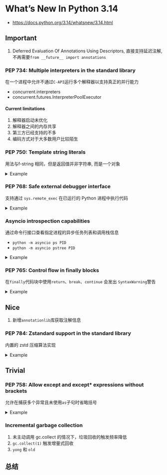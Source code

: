 # What’s New In Python 3.14

- <https://docs.python.org/3.14/whatsnew/3.14.html>

## Important

1. Deferred Evaluation Of Annotations Using Descriptors, 直接支持延迟注解, 不再需要`from __future__ import annotations`

### PEP 734: Multiple interpreters in the standard library

在一个进程中允许不通过`C-API`运行多个解释器以支持真正的并行能力

- concurrent.interpreters
- concurrent.futures.InterpreterPoolExecutor

#### Current limitations

1. 解释器启动未优化
2. 解释器之间的内存共享
3. 第三方已经支持的不多
4. 编码方式对于大多数用户比较陌生

### PEP 750: Template string literals

用法与f-string 相同，但是返回值并非字符串, 而是一个对象

<details>
<summary>Example</summary>

```python
from string.templatelib import Interpolation, Template


def html(template: Template) -> str:
    parts = []
    for part in template:
        if isinstance(part, Interpolation):
            if isinstance(part.value, dict):
                value = " ".join([f'{k}="{v}"' for k, v in part.value.items()])
                parts.append(value)
        else:
            if part == ">":
                parts.append(" />")
            else:
                parts.append(part)
    return "".join(parts)


attributes = {"src": "limburger.jpg", "alt": "lovely cheese"}
template = t"<img {attributes}>"

assert html(template) == '<img src="limburger.jpg" alt="lovely cheese" />', html(
    template
)
```

</details>

### PEP 768: Safe external debugger interface

支持通过 `sys.remote_exec` 在已运行的 Python 进程中执行代码

<details>
<summary>Example</summary>

```python
import sys
from tempfile import NamedTemporaryFile

with NamedTemporaryFile(mode='w', suffix='.py', delete=False) as f:
    script_path = f.name
    f.write(f'import my_debugger; my_debugger.connect({os.getpid()})')

# Execute in process with PID 1234
print('Behold! An offering:')
sys.remote_exec(1234, script_path)
```

</details>

### Asyncio introspection capabilities

通过命令行接口查看指定进程的异步任务列表和调用栈信息

- `python -m asyncio ps PID`
- `python -m asyncio pstree PID`

<details>
<summary>Example</summary>

```python
import asyncio

async def play_track(track):
    await asyncio.sleep(5)
    print(f'🎵 Finished: {track}')

async def play_album(name, tracks):
    async with asyncio.TaskGroup() as tg:
        for track in tracks:
            tg.create_task(play_track(track), name=track)

async def main():
    async with asyncio.TaskGroup() as tg:
        tg.create_task(
          play_album('Sundowning', ['TNDNBTG', 'Levitate']),
          name='Sundowning')
        tg.create_task(
          play_album('TMBTE', ['DYWTYLM', 'Aqua Regia']),
          name='TMBTE')

if __name__ == '__main__':
    asyncio.run(main())
```

</details>

### PEP 765: Control flow in finally blocks

在`finally`代码块中使用`return`、`break`、`continue` 会发出 `SyntaxWarning`警告

<details>
<summary>Example</summary>

```python
def process_file(path):
    f = open(path, "w")
    try:
        # 某些操作可能抛出异常
        return "done"
    finally:
        print("closing file...")
        return "cleanup done"
        # SyntaxWarning: 'return' in a 'finally' block

```

</details>

## Nice

1. 新增`annotationlib`库获取注解信息

### PEP 784: Zstandard support in the standard library

内置的 zstd 压缩算法实现

<details>
<summary>Example</summary>

```python
from compression import zstd
import math

data = str(math.pi).encode() * 20
compressed = zstd.compress(data)
ratio = len(compressed) / len(data)
print(f"Achieved compression ratio of {ratio}")
```

</details>

## Trivial

### PEP 758: Allow except and except* expressions without brackets

允许在捕获多个异常且未使用`as`子句时省略括号

<details>
<summary>Example</summary>

```python
try:
    connect_to_server()
except TimeoutError, ConnectionRefusedError:
    print('The network has ceased to be!')
```

</details>

### Incremental garbage collection

1. 未主动调用 gc.collect 的情况下，垃圾回收的触发频率降低
2. `gc.collect(1)` 触发增量式回收
3. `yong` 和 `old`

## 总结
